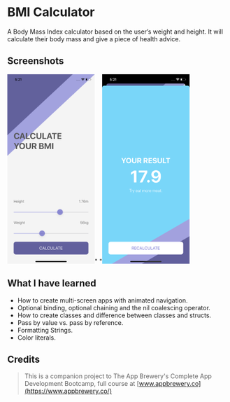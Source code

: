 
#  BMI Calculator

A Body Mass Index calculator based on the user’s weight and height. It will calculate their body mass and give a piece of health advice.

## Screenshots

<img src="Documentation/Screenshot1.png" width="200">"   "<img src="Documentation/Screenshot2.png" width="200">

## What I have learned

* How to create multi-screen apps with animated navigation.
* Optional binding, optional chaining and the nil coalescing operator.
* How to create classes and difference between classes and structs. 
* Pass by value vs. pass by reference. 
* Formatting Strings. 
* Color literals.

## Credits

>This is a companion project to The App Brewery's Complete App Development Bootcamp, full course at [www.appbrewery.co](https://www.appbrewery.co/)

